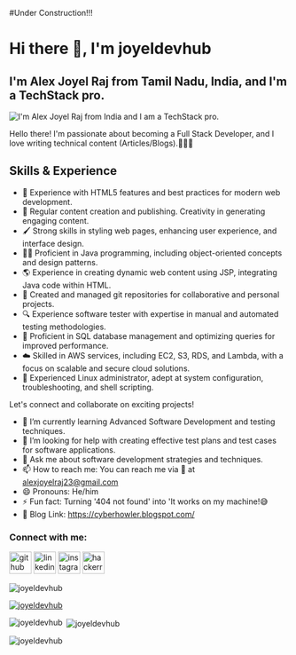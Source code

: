 #Under Construction!!!

# Hi there 👋, I'm joyeldevhub
## I'm Alex Joyel Raj from Tamil Nadu, India, and I'm a TechStack pro.
![I'm Alex Joyel Raj from India and I am a TechStack pro.](https://visme.co/blog/wp-content/uploads/2020/03/animation-software-header-wide.gif)

Hello there! I'm passionate about becoming a Full Stack Developer, and I love writing technical content (Articles/Blogs).🌟🔗🌟

## Skills & Experience
* 🤠 Experience with HTML5 features and best practices for modern web development.
* 📝 Regular content creation and publishing. Creativity in generating engaging content.
* 🖌  Strong skills in styling web pages, enhancing user experience, and interface design.
* 👩‍💻 Proficient in Java programming, including object-oriented concepts and design patterns.
* 🌎 Experience in creating dynamic web content using JSP, integrating Java code within HTML.
* 🚛 Created and managed git repositories for collaborative and personal projects.
* 🔍 Experience software tester with expertise in manual and automated testing methodologies.
* 💾 Proficient in SQL database management and optimizing queries for improved performance.
* ☁️ Skilled in AWS services, including EC2, S3, RDS, and Lambda, with a focus on scalable and secure cloud solutions.
* 🐧 Experienced Linux administrator, adept at system configuration, troubleshooting, and shell scripting.  

Let's connect and collaborate on exciting projects!

- 🌱 I’m currently learning Advanced Software Development and testing techniques. 
- 🤔 I’m looking for help with creating effective test plans and test cases for software applications. 
- 💬 Ask me about software development strategies and techniques. 
- 📫 How to reach me: You can reach me via 📧 at alexjoyelraj23@gmail.com 
- 😄 Pronouns: He/him 
- ⚡ Fun fact: Turning '404 not found' into 'It works on my machine!😅
- 📝 Blog Link: https://cyberhowler.blogspot.com/


<h3 align="left">Connect with me:</h3>
<p align="left">
</p>

[<img src='https://cdn.jsdelivr.net/npm/simple-icons@3.0.1/icons/github.svg' alt='github' height='40'>](https://github.com/joyeldevhub)  [<img src='https://cdn.jsdelivr.net/npm/simple-icons@3.0.1/icons/linkedin.svg' alt='linkedin' height='40'>](https://www.linkedin.com/in/alex-joyel-raj-iruthayarj/)  [<img src='https://cdn.jsdelivr.net/npm/simple-icons@3.0.1/icons/instagram.svg' alt='instagram' height='40'>](https://www.instagram.com/bookiebitzz/) [<img src='https://cdn.jsdelivr.net/npm/simple-icons@3.0.1/icons/hackerrank.svg' alt='hackerrank' height='40'>](https://www.hackerrank.com/codejoyel?hr_r=1)   

<p align="left"> <img src="https://komarev.com/ghpvc/?username=joyeldevhub&label=Profile%20views&color=0e75b6&style=flat" alt="joyeldevhub" /> </p>

<p align="left"> <a href="https://github.com/ryo-ma/github-profile-trophy"><img src="https://github-profile-trophy.vercel.app/?username=joyeldevhub" alt="joyeldevhub" /></a> </p>

<p><img align="left" src="https://github-readme-stats.vercel.app/api/top-langs?username=joyeldevhub&show_icons=true&locale=en&layout=compact" alt="joyeldevhub" /></p>

<p>&nbsp;<img align="center" src="https://github-readme-stats.vercel.app/api?username=joyeldevhub&show_icons=true&locale=en" alt="joyeldevhub" /></p>

<p><img align="center" src="https://github-readme-streak-stats.herokuapp.com/?user=joyeldevhub&" alt="joyeldevhub" /></p>



























